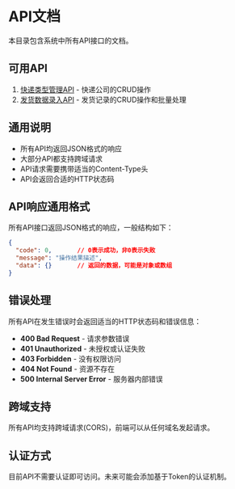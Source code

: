 # API文档

本目录包含系统中所有API接口的文档。

## 可用API

1. [快递类型管理API](courier_api.md) - 快递公司的CRUD操作
2. [发货数据录入API](shipping_api.md) - 发货记录的CRUD操作和批量处理

## 通用说明

- 所有API均返回JSON格式的响应
- 大部分API都支持跨域请求
- API请求需要携带适当的Content-Type头
- API会返回合适的HTTP状态码

## API响应通用格式

所有API接口返回JSON格式的响应，一般结构如下：

```json
{
  "code": 0,       // 0表示成功，非0表示失败
  "message": "操作结果描述",
  "data": {}       // 返回的数据，可能是对象或数组
}
```

## 错误处理

所有API在发生错误时会返回适当的HTTP状态码和错误信息：

- **400 Bad Request** - 请求参数错误
- **401 Unauthorized** - 未授权或认证失败
- **403 Forbidden** - 没有权限访问
- **404 Not Found** - 资源不存在
- **500 Internal Server Error** - 服务器内部错误

## 跨域支持

所有API均支持跨域请求(CORS)，前端可以从任何域名发起请求。

## 认证方式

目前API不需要认证即可访问。未来可能会添加基于Token的认证机制。 